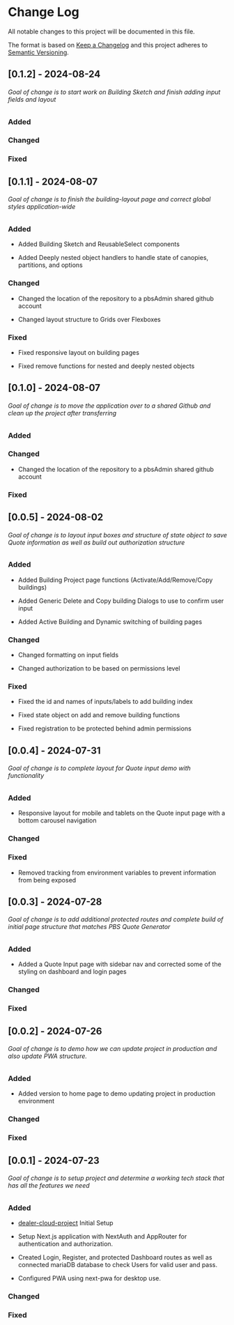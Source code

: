 # Change Log

All notable changes to this project will be documented in this file.

The format is based on [Keep a Changelog](http://keepachangelog.com/)
and this project adheres to [Semantic Versioning](http://semver.org/).

## [0.1.2] - 2024-08-24

###### Goal of change is to start work on Building Sketch and finish adding input fields and layout

### Added

### Changed

### Fixed

## [0.1.1] - 2024-08-07

###### Goal of change is to finish the building-layout page and correct global styles application-wide

### Added

- Added Building Sketch and ReusableSelect components

- Added Deeply nested object handlers to handle state of canopies, partitions, and options

### Changed

- Changed the location of the repository to a pbsAdmin shared github account

- Changed layout structure to Grids over Flexboxes

### Fixed

- Fixed responsive layout on building pages

- Fixed remove functions for nested and deeply nested objects

## [0.1.0] - 2024-08-07

###### Goal of change is to move the application over to a shared Github and clean up the project after transferring

### Added

### Changed

- Changed the location of the repository to a pbsAdmin shared github account

### Fixed

## [0.0.5] - 2024-08-02

###### Goal of change is to layout input boxes and structure of state object to save Quote information as well as build out authorization structure

### Added

- Added Building Project page functions (Activate/Add/Remove/Copy buildings)

- Added Generic Delete and Copy building Dialogs to use to confirm user input

- Added Active Building and Dynamic switching of building pages

### Changed

- Changed formatting on input fields

- Changed authorization to be based on permissions level

### Fixed

- Fixed the id and names of inputs/labels to add building index

- Fixed state object on add and remove building functions

- Fixed registration to be protected behind admin permissions

## [0.0.4] - 2024-07-31

###### Goal of change is to complete layout for Quote input demo with functionality

### Added

- Responsive layout for mobile and tablets on the Quote input page with a bottom carousel navigation

### Changed

### Fixed

- Removed tracking from environment variables to prevent information from being exposed

## [0.0.3] - 2024-07-28

###### Goal of change is to add additional protected routes and complete build of initial page structure that matches PBS Quote Generator

### Added

- Added a Quote Input page with sidebar nav and corrected some of the styling on dashboard and login pages

### Changed

### Fixed

## [0.0.2] - 2024-07-26

###### Goal of change is to demo how we can update project in production and also update PWA structure.

### Added

- Added version to home page to demo updating project in production environment

### Changed

### Fixed

## [0.0.1] - 2024-07-23

###### Goal of change is to setup project and determine a working tech stack that has all the features we need

### Added

- [dealer-cloud-project](http://github.com/Temel00/dealer-cloud-project)
  Initial Setup

- Setup Next.js application with NextAuth and AppRouter for authentication and authorization.
- Created Login, Register, and protected Dashboard routes as well as connected mariaDB database to check Users for valid user and pass.
- Configured PWA using next-pwa for desktop use.

### Changed

### Fixed
